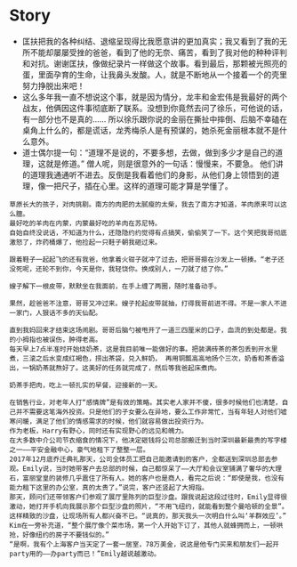 # Story

* 匡扶把我的各种纠结、退缩呈现得比我愿意讲的更加真实；我又看到了我的无所不能却屡屡受挫的爸爸，看到了他的无奈、痛苦，看到了我对他的种种评判和对抗。谢谢匡扶，像做纪录片一样做这个故事。看到最后，那颗被光照亮的蛋，里面孕育的生命，让我鼻头发酸。人，就是不断地从一个接着一个的壳里努力挣脱出来吧！
* 这么多年我一直不想说这个事，就是因为情分，龙丰和金宏伟是我最好的两个战友，他俩因这件事彻底断了联系。没想到你竟然去问了徐乐，可他说的话，有一部分也不是真的…… 所以徐乐跟你说的金丽在撕扯中摔倒、后脑不幸磕在桌角上什么的，都是谎话，龙秀梅杀人是有预谋的，她杀死金丽根本就不是什么意外。
* 道士偶尔提一句：“道理不是说的，不要多想，去做，做到多少才是自己的道理，这就是修道。” 僧人呢，则是很意外的一句话：慢慢来，不要急。 他们讲的道理我通通听不进去。反倒是我看着他们的身影，从他们身上领悟到的道理，像一把尺子，插在心里。这样的道理可能才算是学懂了。


```
草原长大的孩子，对肉挑剔。南方的肉肥的太腻瘦的太柴，我去了南方才知道，羊肉原来可以这么膻。
最好吃的羊肉在内蒙，内蒙最好吃的羊肉在苏尼特。
自始自终没说话，不知道为什么，还隐隐约约觉得有点搞笑，偷偷笑了一下。这个笑把我哥彻底激怒了，炸药桶爆了，他捡起一只鞋子朝我砸过来。
 
跟着鞋子一起起飞的还有我爸，他拿着火钳子就冲了过去，把哥哥摁在沙发上一顿揍。“老子还没死呢，还轮不到你，今天是你，我轻饶你。换成别人，一刀就了结了你。”
 
嫂子解下一根皮带，默默坐在我面前，在手上缠了两圈，随时准备动手。
 
果然，趁爸爸不注意，哥哥又冲过来。嫂子抡起皮带就抽，打得我哥前进不得。不是一家人不进一家门，人狠话不多的天仙配。
 
直到我妈回来才结束这场闹剧。哥哥后脑勺被甩开了一道三四厘米的口子，血流的到处都是。我的小拇指也被误伤，肿得老高。
每天早上7点半准时开始烧奶茶，这是我目前唯一能做好的事。把装满砖茶的茶包丢到开水里煮，三滚之后水变成红褐色，捞出茶袋，兑入鲜奶， 再用铜瓢高高地扬个三次，奶香和茶香溢出，一锅奶茶就熬好了。这美好的任务就完成了，然后等我爸起床煮肉。
 
奶茶手把肉，吃上一顿扎实的早餐，迎接新的一天。
```

```
在销售行业，对老年人打“感情牌”是有效的策略。其实老人家并不傻，很多时候他们也清楚，自己并不需要这笔海外投资。只是他们的子女要么在异地，要么工作非常忙，当有年轻人对他们嘘寒问暖，满足了他们的情感需求的时候，他们就容易做出投资行为。
作为老板，Harry有野心，同时还有实现野心的远见和魄力。
在大多数中介公司节衣缩食的情况下，他决定砸钱将公司总部搬迁到当时深圳最新最贵的写字楼之一——平安金融中心，豪气地租下了整整一层。
2017年12月底乔迁典礼那天，公司全体员工把自己能邀请到的客户，全都送到深圳总部去参观。Emily说，当时她带客户去总部的时候，自己都惊呆了——大厅和会议室铺满了奢华的大理石，富丽堂皇的装修几乎震住了所有人。她的客户也是商人，看完之后说：“即使是我，也没有能力租下这里的办公室，真的太贵了。”说完，客户还竖起了大拇指。
那天，顾问们还带领客户们参观了展厅里陈列的巨型沙盘。跟我说起这段过往时，Emily显得很激动，她打开手机向我展示那个巨型沙盘的照片，“不用飞纽约，就能看到整个曼哈顿的全景”。
这样精致的沙盘，让现场所有人都兴奋不已。“说真的，那天我头一次明白什么叫‘羊群效应’。” Kim在一旁补充道，“整个展厅像个菜市场，第一个人开始下订了，其他人就蜂拥而上，一顿哄抢，好像纽约的房子不要钱似的。”
“是啊，我有个上海客户当天定了一套一居室，78万美金，说这是他专门买来和朋友们一起开party用的——办party而已！”Emily越说越激动。
```
